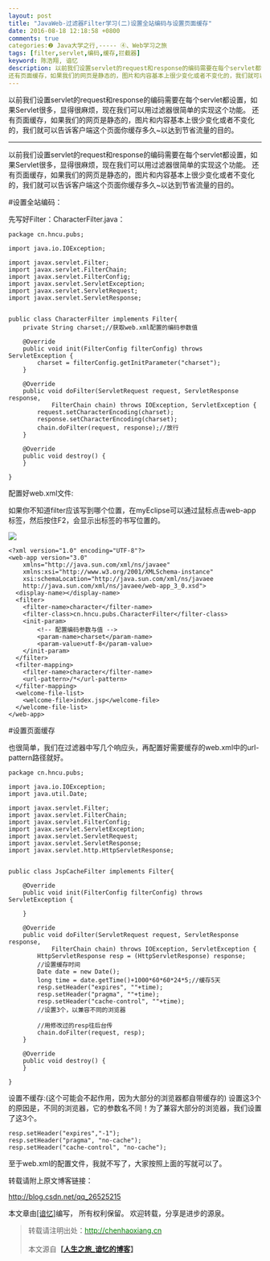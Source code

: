 ```yaml
---
layout: post
title: "JavaWeb-过滤器Filter学习(二)设置全站编码与设置页面缓存"
date: 2016-08-18 12:18:58 +0800
comments: true
categories:❷ Java大学之行,----- ④、Web学习之旅
tags: [filter,servlet,编码,缓存,拦截器]
keyword: 陈浩翔, 谙忆
description: 以前我们设置servlet的request和response的编码需要在每个servlet都设置，如果Servlet很多，显得很麻烦，现在我们可以用过滤器很简单的实现这个功能。 
还有页面缓存，如果我们的网页是静态的，图片和内容基本上很少变化或者不变化的，我们就可以告诉客户端这个页面你缓存多久~以达到节省流量的目的。 
---
```



以前我们设置servlet的request和response的编码需要在每个servlet都设置，如果Servlet很多，显得很麻烦，现在我们可以用过滤器很简单的实现这个功能。 
还有页面缓存，如果我们的网页是静态的，图片和内容基本上很少变化或者不变化的，我们就可以告诉客户端这个页面你缓存多久~以达到节省流量的目的。
<!-- more -->
----------

以前我们设置servlet的request和response的编码需要在每个servlet都设置，如果Servlet很多，显得很麻烦，现在我们可以用过滤器很简单的实现这个功能。
还有页面缓存，如果我们的网页是静态的，图片和内容基本上很少变化或者不变化的，我们就可以告诉客户端这个页面你缓存多久~以达到节省流量的目的。

#设置全站编码：

先写好Filter：CharacterFilter.java：

```
package cn.hncu.pubs;

import java.io.IOException;

import javax.servlet.Filter;
import javax.servlet.FilterChain;
import javax.servlet.FilterConfig;
import javax.servlet.ServletException;
import javax.servlet.ServletRequest;
import javax.servlet.ServletResponse;


public class CharacterFilter implements Filter{
	private String charset;//获取web.xml配置的编码参数值
	
	@Override
	public void init(FilterConfig filterConfig) throws ServletException {
		charset = filterConfig.getInitParameter("charset");
	}

	@Override
	public void doFilter(ServletRequest request, ServletResponse response,
			FilterChain chain) throws IOException, ServletException {
		request.setCharacterEncoding(charset);
		response.setCharacterEncoding(charset);
		chain.doFilter(request, response);//放行
	}

	@Override
	public void destroy() {
	}
  
}

```


配置好web.xml文件:

如果你不知道filter应该写到哪个位置，在myEclipse可以通过鼠标点击web-app标签，然后按住F2，会显示出标签的书写位置的。

![](http://img.blog.csdn.net/20160818113003163)

```
<?xml version="1.0" encoding="UTF-8"?>
<web-app version="3.0" 
	xmlns="http://java.sun.com/xml/ns/javaee" 
	xmlns:xsi="http://www.w3.org/2001/XMLSchema-instance" 
	xsi:schemaLocation="http://java.sun.com/xml/ns/javaee 
	http://java.sun.com/xml/ns/javaee/web-app_3_0.xsd">
  <display-name></display-name>	
  <filter>
  	<filter-name>character</filter-name>
  	<filter-class>cn.hncu.pubs.CharacterFilter</filter-class>
  	<init-param>
  		<!-- 配置编码参数与值 -->
  		<param-name>charset</param-name>
  		<param-value>utf-8</param-value>
  	</init-param>
  </filter>
  <filter-mapping>
  	<filter-name>character</filter-name>
  	<url-pattern>/*</url-pattern>
  </filter-mapping>
  <welcome-file-list>
    <welcome-file>index.jsp</welcome-file>
  </welcome-file-list>
</web-app>
```

#设置页面缓存

也很简单，我们在过滤器中写几个响应头，再配置好需要缓存的web.xml中的url-pattern路径就好。

```
package cn.hncu.pubs;

import java.io.IOException;
import java.util.Date;

import javax.servlet.Filter;
import javax.servlet.FilterChain;
import javax.servlet.FilterConfig;
import javax.servlet.ServletException;
import javax.servlet.ServletRequest;
import javax.servlet.ServletResponse;
import javax.servlet.http.HttpServletResponse;


public class JspCacheFilter implements Filter{

	@Override
	public void init(FilterConfig filterConfig) throws ServletException {
		
	}

	@Override
	public void doFilter(ServletRequest request, ServletResponse response,
			FilterChain chain) throws IOException, ServletException {
		HttpServletResponse resp = (HttpServletResponse) response;
		//设置缓存时间
		Date date = new Date();
		long time = date.getTime()+1000*60*60*24*5;//缓存5天
		resp.setHeader("expires", ""+time);
		resp.setHeader("pragma", ""+time);
		resp.setHeader("cache-control", ""+time);
		//设置3个，以兼容不同的浏览器
		
		//用修改过的resp往后台传
		chain.doFilter(request, resp);
	}

	@Override
	public void destroy() {
	}
	
}

```

设置不缓存:(这个可能会不起作用，因为大部分的浏览器都自带缓存的)
设置这3个的原因是，不同的浏览器，它的参数名不同！为了兼容大部分的浏览器，我们设置了这3个。
```
resp.setHeader("expires","-1");
resp.setHeader("pragma", "no-cache");
resp.setHeader("cache-control", "no-cache");
```

至于web.xml的配置文件，我就不写了，大家按照上面的写就可以了。


转载请附上原文博客链接： 

http://blog.csdn.net/qq_26525215

本文章由<a href="http://chenhaoxiang.cn/">[谙忆]</a>编写， 所有权利保留。 
欢迎转载，分享是进步的源泉。
<blockquote cite='陈浩翔'>
<p background-color='#D3D3D3'>转载请注明出处：<a href='http://chenhaoxiang.cn'><font color="green">http://chenhaoxiang.cn</font></a><br><br>
本文源自<strong>【<a href='http://chenhaoxiang.cn' target='_blank'>人生之旅_谙忆的博客</a>】</strong></p>
</blockquote>
